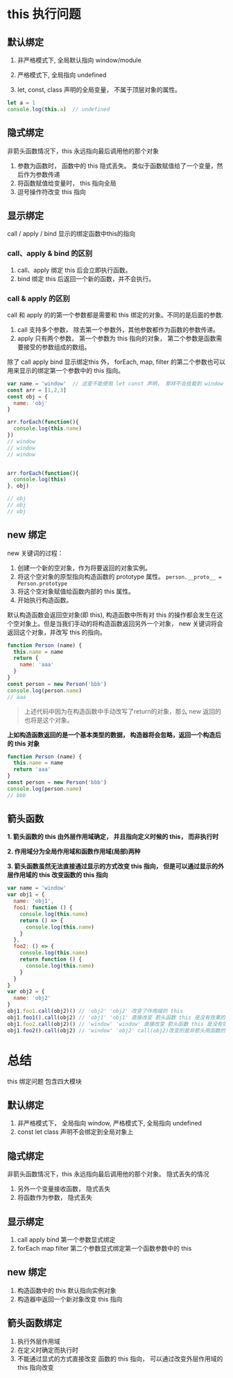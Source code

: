 # this 执行问题
## 默认绑定

1. 非严格模式下, 全局默认指向 window/module
2. 严格模式下, 全局指向 undefined 

3. let, const, class 声明的全局变量， 不属于顶层对象的属性。
```js
let a = 1
console.log(this.a)  // undefined
```

## 隐式绑定
非箭头函数情况下，this 永远指向最后调用他的那个对象
1. 参数为函数时， 函数中的 this 隐式丢失。 类似于函数赋值给了一个变量，然后作为参数传递
2. 将函数赋值给变量时， this 指向全局
3. 逗号操作符改变 this 指向

## 显示绑定
call / apply / bind 显示的绑定函数中this的指向
### call、apply & bind 的区别
1. call、apply 绑定 this 后会立即执行函数。
2. bind 绑定 this 后返回一个新的函数，并不会执行。

### call & apply 的区别
call 和 apply 的的第一个参数都是需要和 this 绑定的对象。不同的是后面的参数.
1. call 支持多个参数， 除去第一个参数外，其他参数都作为函数的参数传递。
2. apply 只有两个参数， 第一个参数为 this 指向的对象， 第二个参数是函数需要接受的参数组成的数组。

除了 call apply bind 显示绑定this 外， forEach, map, filter 的第二个参数也可以用来显示的绑定第一个参数中的 this 指向。

```js
var name = 'window'  // 这里不能使用 let const 声明， 那样不会挂载到 window 上面
const arr = [1,2,3]
const obj = {
  name: 'obj'
}

arr.forEach(function(){
  console.log(this.name)
})
// window
// window
// window


arr.forEach(function(){
  console.log(this)
}, obj)

// obj
// obj
// obj

```


## new 绑定
new 关键词的过程：
1. 创建一个新的空对象，作为将要返回的对象实例。
2. 将这个空对象的原型指向构造函数的 prototype 属性。 `person.__proto__ = Person.prototype`
3. 将这个空对象赋值给函数内部的 this 属性。
4. 开始执行构造函数。

默认构造函数会返回空对象(即 this), 构造函数中所有对 this 的操作都会发生在这个空对象上。但是当我们手动的将构造函数返回另外一个对象， new  关键词将会返回这个对象，并改写 this 的指向。

```js
function Person (name) {
  this.name = name
  return {
    name: 'aaa'
  }
}
const person = new Person('bbb')
console.log(person.name)
// aaa
```
> 上述代码中因为在构造函数中手动改写了return的对象，那么 new 返回的也将是这个对象。

**上如构造函数返回的是一个基本类型的数据， 构造器将会忽略，返回一个构造后的 this 对象**

```js
function Person (name) {
  this.name = name
  return 'aaa'
}
const person = new Person('bbb')
console.log(person.name)
// bbb
```


## 箭头函数
**1. 箭头函数的 this 由外层作用域确定， 并且指向定义时候的 this， 而非执行时**

**2. 作用域分为全局作用域和函数作用域(局部)两种**

**3. 箭头函数虽然无法直接通过显示的方式改变 this 指向， 但是可以通过显示的外层作用域的 this 改变函数的 this 指向**

```js
var name = 'window'
var obj1 = {
  name: 'obj1',
  foo1: function () {
    console.log(this.name)
    return () => {
      console.log(this.name)
    }
  },
  foo2: () => {
    console.log(this.name)
    return function () {
      console.log(this.name)
    }
  }
}
var obj2 = {
  name: 'obj2'
}
obj1.foo1.call(obj2)() // 'obj2' 'obj2' 改变了作用域的 this
obj1.foo1().call(obj2) // 'obj1' 'obj1' 直接改变 箭头函数 this 是没有效果的
obj1.foo2.call(obj2)() // 'window' 'window' 直接改变 箭头函数 this 是没有效果
obj1.foo2().call(obj2) // 'window' 'obj2' call(obj2)改变的是非箭头用函数的 this 是可以的


```

# 总结
this 绑定问题 包含四大模块
## 默认绑定
  1. 非严格模式下， 全局指向 window, 严格模式下, 全局指向 undefined
  2. const let class 声明不会绑定到全局对象上


## 隐式绑定
非箭头函数情况下，this 永远指向最后调用他的那个对象。
隐式丢失的情况
  1. 另外一个变量接收函数， 隐式丢失
  2. 将函数作为参数， 隐式丢失

## 显示绑定
  1. call apply bind 第一个参数显式绑定
  2. forEach map filter 第二个参数显式绑定第一个函数参数中的 this 

## new 绑定
  1. 构造函数中的 this 默认指向实例对象
  2. 构造器中返回一个新对象改变 this 指向

## 箭头函数绑定
  1. 执行外层作用域
  2. 在定义时确定而执行时
  3. 不能通过显式的方式直接改变 函数的 this 指向， 可以通过改变外层作用域的 this 指向改变